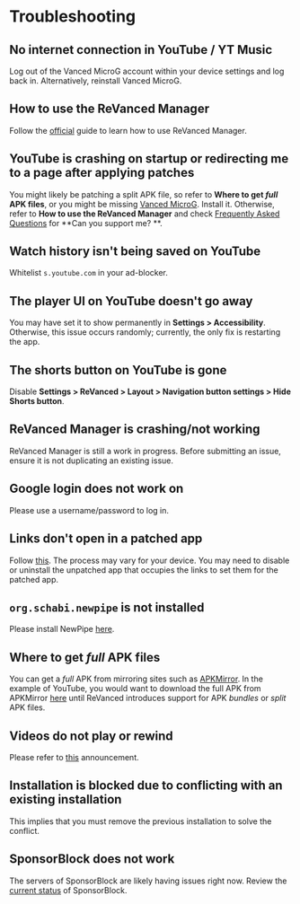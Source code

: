 # **Troubleshooting**

## No internet connection in YouTube / YT Music

Log out of the Vanced MicroG account within your device settings and log back in. Alternatively, reinstall Vanced MicroG.

## How to use the ReVanced Manager

Follow the [official](https://github.com/revanced/revanced-manager/tree/main/docs) guide to learn how to use ReVanced Manager.

## YouTube is crashing on startup or redirecting me to a page after applying patches

You might likely be patching a split APK file, so refer to **Where to get _full_ APK files**, or you might be missing [Vanced MicroG](https://github.com/TeamVanced/VancedMicroG/releases). Install it. Otherwise, refer to **How to use the ReVanced Manager** and check [Frequently Asked Questions](https://www.reddit.com/r/revancedapp/wiki/help/questions/) for **Can you support me?
**.

## Watch history isn't being saved on YouTube

Whitelist `s.youtube.com` in your ad-blocker.

## The player UI on YouTube doesn't go away

You may have set it to show permanently in **Settings > Accessibility**. Otherwise, this issue occurs randomly; currently, the only fix is restarting the app.

## The shorts button on YouTube is gone

Disable **Settings > ReVanced > Layout > Navigation button settings > Hide Shorts button**.

## ReVanced Manager is crashing/not working

ReVanced Manager is still a work in progress. Before submitting an issue, ensure it is not duplicating an existing issue.

## Google login does not work on

Please use a username/password to log in.

## Links don't open in a patched app

Follow [this](https://support.google.com/pixelphone/answer/6271667). The process may vary for your device. You may need to disable or uninstall the unpatched app that occupies the links to set them for the patched app.

## `org.schabi.newpipe` is not installed
Please install NewPipe [here](https://newpipe.net/#download).

## Where to get _full_ APK files

You can get a _full_ APK from mirroring sites such as [APKMirror](https://www.apkmirror.com/). In the example of YouTube, you would want to download the full APK from APKMirror [here](https://www.apkmirror.com/apk/google-inc/youtube//) until ReVanced introduces support for APK _bundles_ or _split_ APK files.

## Videos do not play or rewind

Please refer to [this](https://discordapp.com/channels/952946952348270622/954833032114733086/1085179089708654652) announcement.

## Installation is blocked due to conflicting with an existing installation

This implies that you must remove the previous installation to solve the conflict.

## SponsorBlock does not work

The servers of SponsorBlock are likely having issues right now. Review the [current status](https://status.sponsor.ajay.app/) of SponsorBlock.
